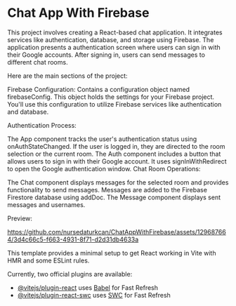 # Chat App With Firebase
This project involves creating a React-based chat application. It integrates services like authentication, database, and storage using Firebase. The application presents a authentication screen where users can sign in with their Google accounts. After signing in, users can send messages to different chat rooms.

Here are the main sections of the project:

Firebase Configuration: Contains a configuration object named firebaseConfig. This object holds the settings for your Firebase project. You'll use this configuration to utilize Firebase services like authentication and database.

Authentication Process:

The App component tracks the user's authentication status using onAuthStateChanged. If the user is logged in, they are directed to the room selection or the current room.
The Auth component includes a button that allows users to sign in with their Google account. It uses signInWithRedirect to open the Google authentication window.
Chat Room Operations:

The Chat component displays messages for the selected room and provides functionality to send messages. Messages are added to the Firebase Firestore database using addDoc.
The Message component displays sent messages and usernames.

Preview:

https://github.com/nursedaturkcan/ChatAppWithFirebase/assets/129687664/3d4c66c5-f663-4931-8f71-d2d31db4633a



This template provides a minimal setup to get React working in Vite with HMR and some ESLint rules.

Currently, two official plugins are available:

- [@vitejs/plugin-react](https://github.com/vitejs/vite-plugin-react/blob/main/packages/plugin-react/README.md) uses [Babel](https://babeljs.io/) for Fast Refresh
- [@vitejs/plugin-react-swc](https://github.com/vitejs/vite-plugin-react-swc) uses [SWC](https://swc.rs/) for Fast Refresh

